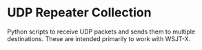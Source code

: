 # UDP Repeater Collection
Python scripts to receive UDP packets and sends them to multiple destinations.  These are intended primarily to work with WSJT-X.

